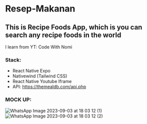 # Resep-Makanan

## This is Recipe Foods App, which is you can search any recipe foods in the world
I learn from YT: Code With Nomi

### Stack:
  - React Native Expo
  - Nativewind (Tailwind CSS)
  - React Native Youtube Iframe
  - API: https://themealdb.com/api.php

### MOCK UP:
  ![WhatsApp Image 2023-09-03 at 18 03 12 (1)](https://github.com/herbayulet/Resep-Makanan/assets/61405169/e587c65c-7a41-4d8e-9c31-387b4dcae495)
  ![WhatsApp Image 2023-09-03 at 18 03 12 (2)](https://github.com/herbayulet/Resep-Makanan/assets/61405169/925745ba-b82e-4930-9b55-024b1785fd77)
